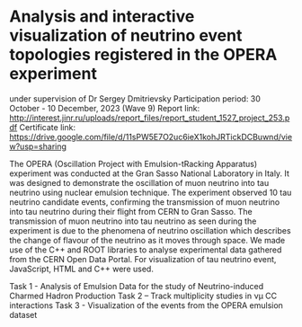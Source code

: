 # Analysis and interactive visualization of neutrino event topologies registered in the OPERA experiment

under supervision of Dr Sergey Dmitrievsky
Participation period: 30 October - 10 December, 2023 (Wave 9)
Report link: http://interest.jinr.ru/uploads/report_files/report_student_1527_project_253.pdf 
Certificate link: https://drive.google.com/file/d/11sPW5E7O2uc6ieX1kohJRTickDCBuwnd/view?usp=sharing 

The OPERA (Oscillation Project with Emulsion-tRacking Apparatus) experiment was conducted at the Gran Sasso National Laboratory in Italy. It was designed to demonstrate the oscillation of muon neutrino into tau neutrino using nuclear emulsion technique. The experiment observed 10 tau neutrino candidate events, confirming the transmission of muon neutrino into tau neutrino during their flight from CERN to Gran Sasso. The transmission of muon neutrino into tau neutrino as seen during the experiment is due to the phenomena of neutrino oscillation which describes the change of flavour of the neutrino as it moves through space. We made use of the C++ and ROOT libraries to analyse experimental data gathered from the CERN Open Data Portal. For visualization of tau neutrino event, JavaScript, HTML and C++ were used.  

Task 1 - Analysis of Emulsion Data for the study of Neutrino-induced Charmed Hadron Production
Task 2 – Track multiplicity studies in νµ CC interactions
Task 3 - Visualization of the events from the OPERA emulsion dataset 
